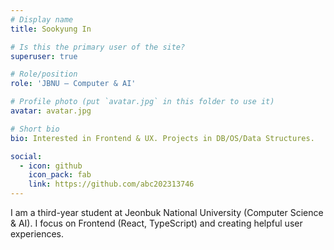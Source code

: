 ```yaml
---
# Display name
title: Sookyung In

# Is this the primary user of the site?
superuser: true

# Role/position
role: 'JBNU — Computer & AI'

# Profile photo (put `avatar.jpg` in this folder to use it)
avatar: avatar.jpg

# Short bio
bio: Interested in Frontend & UX. Projects in DB/OS/Data Structures.

social:
  - icon: github
    icon_pack: fab
    link: https://github.com/abc202313746
---
```


I am a third-year student at Jeonbuk National University (Computer Science & AI). I focus on Frontend (React, TypeScript) and creating helpful user experiences.
